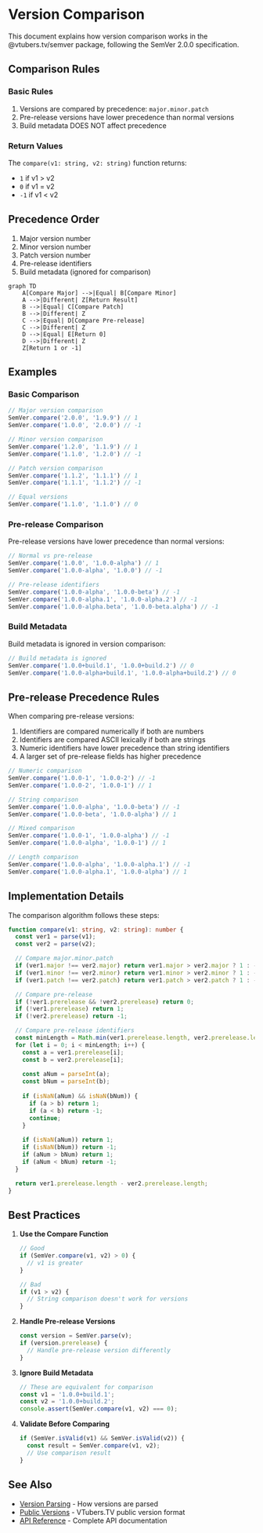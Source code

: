 # Version Comparison

This document explains how version comparison works in the @vtubers.tv/semver package, following the SemVer 2.0.0 specification.

## Comparison Rules

### Basic Rules

1. Versions are compared by precedence: `major.minor.patch`
2. Pre-release versions have lower precedence than normal versions
3. Build metadata DOES NOT affect precedence

### Return Values

The `compare(v1: string, v2: string)` function returns:
- `1` if v1 > v2
- `0` if v1 = v2
- `-1` if v1 < v2

## Precedence Order

1. Major version number
2. Minor version number
3. Patch version number
4. Pre-release identifiers
5. Build metadata (ignored for comparison)

```mermaid
graph TD
    A[Compare Major] -->|Equal| B[Compare Minor]
    A -->|Different| Z[Return Result]
    B -->|Equal| C[Compare Patch]
    B -->|Different| Z
    C -->|Equal| D[Compare Pre-release]
    C -->|Different| Z
    D -->|Equal| E[Return 0]
    D -->|Different| Z
    Z[Return 1 or -1]
```

## Examples

### Basic Comparison

```typescript
// Major version comparison
SemVer.compare('2.0.0', '1.9.9') // 1
SemVer.compare('1.0.0', '2.0.0') // -1

// Minor version comparison
SemVer.compare('1.2.0', '1.1.9') // 1
SemVer.compare('1.1.0', '1.2.0') // -1

// Patch version comparison
SemVer.compare('1.1.2', '1.1.1') // 1
SemVer.compare('1.1.1', '1.1.2') // -1

// Equal versions
SemVer.compare('1.1.0', '1.1.0') // 0
```

### Pre-release Comparison

Pre-release versions have lower precedence than normal versions:

```typescript
// Normal vs pre-release
SemVer.compare('1.0.0', '1.0.0-alpha') // 1
SemVer.compare('1.0.0-alpha', '1.0.0') // -1

// Pre-release identifiers
SemVer.compare('1.0.0-alpha', '1.0.0-beta') // -1
SemVer.compare('1.0.0-alpha.1', '1.0.0-alpha.2') // -1
SemVer.compare('1.0.0-alpha.beta', '1.0.0-beta.alpha') // -1
```

### Build Metadata

Build metadata is ignored in version comparison:

```typescript
// Build metadata is ignored
SemVer.compare('1.0.0+build.1', '1.0.0+build.2') // 0
SemVer.compare('1.0.0-alpha+build.1', '1.0.0-alpha+build.2') // 0
```

## Pre-release Precedence Rules

When comparing pre-release versions:

1. Identifiers are compared numerically if both are numbers
2. Identifiers are compared ASCII lexically if both are strings
3. Numeric identifiers have lower precedence than string identifiers
4. A larger set of pre-release fields has higher precedence

```typescript
// Numeric comparison
SemVer.compare('1.0.0-1', '1.0.0-2') // -1
SemVer.compare('1.0.0-2', '1.0.0-1') // 1

// String comparison
SemVer.compare('1.0.0-alpha', '1.0.0-beta') // -1
SemVer.compare('1.0.0-beta', '1.0.0-alpha') // 1

// Mixed comparison
SemVer.compare('1.0.0-1', '1.0.0-alpha') // -1
SemVer.compare('1.0.0-alpha', '1.0.0-1') // 1

// Length comparison
SemVer.compare('1.0.0-alpha', '1.0.0-alpha.1') // -1
SemVer.compare('1.0.0-alpha.1', '1.0.0-alpha') // 1
```

## Implementation Details

The comparison algorithm follows these steps:

```typescript
function compare(v1: string, v2: string): number {
  const ver1 = parse(v1);
  const ver2 = parse(v2);

  // Compare major.minor.patch
  if (ver1.major !== ver2.major) return ver1.major > ver2.major ? 1 : -1;
  if (ver1.minor !== ver2.minor) return ver1.minor > ver2.minor ? 1 : -1;
  if (ver1.patch !== ver2.patch) return ver1.patch > ver2.patch ? 1 : -1;

  // Compare pre-release
  if (!ver1.prerelease && !ver2.prerelease) return 0;
  if (!ver1.prerelease) return 1;
  if (!ver2.prerelease) return -1;

  // Compare pre-release identifiers
  const minLength = Math.min(ver1.prerelease.length, ver2.prerelease.length);
  for (let i = 0; i < minLength; i++) {
    const a = ver1.prerelease[i];
    const b = ver2.prerelease[i];
    
    const aNum = parseInt(a);
    const bNum = parseInt(b);
    
    if (isNaN(aNum) && isNaN(bNum)) {
      if (a > b) return 1;
      if (a < b) return -1;
      continue;
    }
    
    if (isNaN(aNum)) return 1;
    if (isNaN(bNum)) return -1;
    if (aNum > bNum) return 1;
    if (aNum < bNum) return -1;
  }

  return ver1.prerelease.length - ver2.prerelease.length;
}
```

## Best Practices

1. **Use the Compare Function**
   ```typescript
   // Good
   if (SemVer.compare(v1, v2) > 0) {
     // v1 is greater
   }

   // Bad
   if (v1 > v2) {
     // String comparison doesn't work for versions
   }
   ```

2. **Handle Pre-release Versions**
   ```typescript
   const version = SemVer.parse(v);
   if (version.prerelease) {
     // Handle pre-release version differently
   }
   ```

3. **Ignore Build Metadata**
   ```typescript
   // These are equivalent for comparison
   const v1 = '1.0.0+build.1';
   const v2 = '1.0.0+build.2';
   console.assert(SemVer.compare(v1, v2) === 0);
   ```

4. **Validate Before Comparing**
   ```typescript
   if (SemVer.isValid(v1) && SemVer.isValid(v2)) {
     const result = SemVer.compare(v1, v2);
     // Use comparison result
   }
   ```

## See Also

- [Version Parsing](./version-parsing.md) - How versions are parsed
- [Public Versions](./public-versions.md) - VTubers.TV public version format
- [API Reference](./api-reference.md) - Complete API documentation 